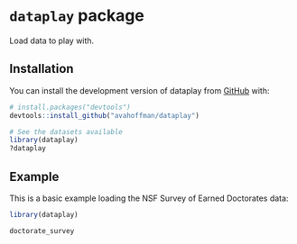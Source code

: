 
<!-- README.md is generated from README.Rmd. Please edit that file -->

# `dataplay` package

<!-- badges: start -->
<!-- badges: end -->

Load data to play with.

## Installation

You can install the development version of dataplay from
[GitHub](https://github.com/) with:

``` r
# install.packages("devtools")
devtools::install_github("avahoffman/dataplay")

# See the datasets available
library(dataplay)
?dataplay
```

## Example

This is a basic example loading the NSF Survey of Earned Doctorates
data:

``` r
library(dataplay)

doctorate_survey
```
